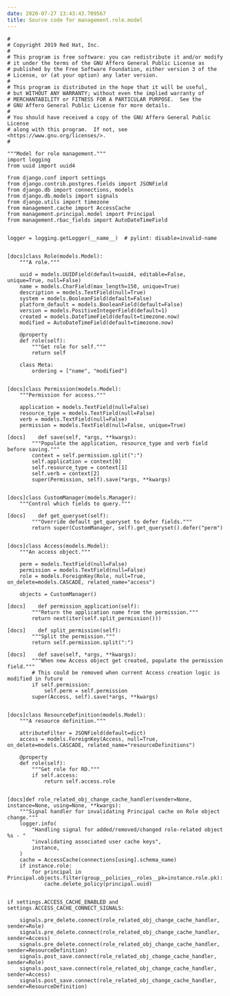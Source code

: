 ```yaml
---
date: 2020-07-27 13:43:43.709567
title: Source code for management.role.model
---
```


<div class="highlight">

    #
    # Copyright 2019 Red Hat, Inc.
    #
    # This program is free software: you can redistribute it and/or modify
    # it under the terms of the GNU Affero General Public License as
    # published by the Free Software Foundation, either version 3 of the
    # License, or (at your option) any later version.
    #
    # This program is distributed in the hope that it will be useful,
    # but WITHOUT ANY WARRANTY; without even the implied warranty of
    # MERCHANTABILITY or FITNESS FOR A PARTICULAR PURPOSE.  See the
    # GNU Affero General Public License for more details.
    #
    # You should have received a copy of the GNU Affero General Public License
    # along with this program.  If not, see <https://www.gnu.org/licenses/>.
    #
    
    """Model for role management."""
    import logging
    from uuid import uuid4
    
    from django.conf import settings
    from django.contrib.postgres.fields import JSONField
    from django.db import connections, models
    from django.db.models import signals
    from django.utils import timezone
    from management.cache import AccessCache
    from management.principal.model import Principal
    from management.rbac_fields import AutoDateTimeField
    
    
    logger = logging.getLogger(__name__)  # pylint: disable=invalid-name
    
    
    [docs]class Role(models.Model):
        """A role."""
    
        uuid = models.UUIDField(default=uuid4, editable=False, unique=True, null=False)
        name = models.CharField(max_length=150, unique=True)
        description = models.TextField(null=True)
        system = models.BooleanField(default=False)
        platform_default = models.BooleanField(default=False)
        version = models.PositiveIntegerField(default=1)
        created = models.DateTimeField(default=timezone.now)
        modified = AutoDateTimeField(default=timezone.now)
    
        @property
        def role(self):
            """Get role for self."""
            return self
    
        class Meta:
            ordering = ["name", "modified"]
    
    
    [docs]class Permission(models.Model):
        """Permission for access."""
    
        application = models.TextField(null=False)
        resource_type = models.TextField(null=False)
        verb = models.TextField(null=False)
        permission = models.TextField(null=False, unique=True)
    
    [docs]    def save(self, *args, **kwargs):
            """Populate the application, resource_type and verb field before saving."""
            context = self.permission.split(":")
            self.application = context[0]
            self.resource_type = context[1]
            self.verb = context[2]
            super(Permission, self).save(*args, **kwargs)
    
    
    [docs]class CustomManager(models.Manager):
        """Control which fields to query."""
    
    [docs]    def get_queryset(self):
            """Override default get_queryset to defer fields."""
            return super(CustomManager, self).get_queryset().defer("perm")
    
    
    [docs]class Access(models.Model):
        """An access object."""
    
        perm = models.TextField(null=False)
        permission = models.TextField(null=False)
        role = models.ForeignKey(Role, null=True, on_delete=models.CASCADE, related_name="access")
    
        objects = CustomManager()
    
    [docs]    def permission_application(self):
            """Return the application name from the permission."""
            return next(iter(self.split_permission()))
    
    [docs]    def split_permission(self):
            """Split the permission."""
            return self.permission.split(":")
    
    [docs]    def save(self, *args, **kwargs):
            """When new Access object get created, populate the permission field."""
            # This could be removed when current Access creation logic is modified in future
            if self.permission:
                self.perm = self.permission
            super(Access, self).save(*args, **kwargs)
    
    
    [docs]class ResourceDefinition(models.Model):
        """A resource definition."""
    
        attributeFilter = JSONField(default=dict)
        access = models.ForeignKey(Access, null=True, on_delete=models.CASCADE, related_name="resourceDefinitions")
    
        @property
        def role(self):
            """Get role for RD."""
            if self.access:
                return self.access.role
    
    
    [docs]def role_related_obj_change_cache_handler(sender=None, instance=None, using=None, **kwargs):
        """Signal handler for invalidating Principal cache on Role object change."""
        logger.info(
            "Handling signal for added/removed/changed role-related object %s - "
            "invalidating associated user cache keys",
            instance,
        )
        cache = AccessCache(connections[using].schema_name)
        if instance.role:
            for principal in Principal.objects.filter(group__policies__roles__pk=instance.role.pk):
                cache.delete_policy(principal.uuid)
    
    
    if settings.ACCESS_CACHE_ENABLED and settings.ACCESS_CACHE_CONNECT_SIGNALS:
    
        signals.pre_delete.connect(role_related_obj_change_cache_handler, sender=Role)
        signals.pre_delete.connect(role_related_obj_change_cache_handler, sender=Access)
        signals.pre_delete.connect(role_related_obj_change_cache_handler, sender=ResourceDefinition)
        signals.post_save.connect(role_related_obj_change_cache_handler, sender=Role)
        signals.post_save.connect(role_related_obj_change_cache_handler, sender=Access)
        signals.post_save.connect(role_related_obj_change_cache_handler, sender=ResourceDefinition)

</div>